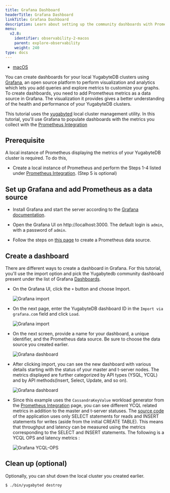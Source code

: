 ```yaml
---
title: Grafana Dashboard
headerTitle: Grafana Dashboard
linkTitle: Grafana Dashboard
description: Learn about setting up the community dashboards with Prometheus data source using Grafana.
menu:
  v2.8:
    identifier: observability-2-macos
    parent: explore-observability
    weight: 240
type: docs
---
```


 <ul class="nav nav-tabs-alt nav-tabs-yb">

  <li >
    <a href="/preview/explore/observability/grafana-dashboard/macos/" class="nav-link active">
      <i class="fab fa-apple" aria-hidden="true"></i>
      macOS
    </a>
  </li>
</ul>

You can create dashboards for your local YugabyteDB clusters using [Grafana](https://grafana.com/grafana/), an open source platform to perform visualization and analytics which lets you add queries and explore metrics to customize your graphs.
To create dashboards, you need to add Prometheus metrics as a data source in Grafana. The visualization it provides gives a better understanding of the health and performance of your YugabyteDB clusters.

This tutorial uses the [yugabyted](../../../../reference/configuration/yugabyted) local cluster management utility.
In this tutorial, you'll use Grafana to populate dashboards with the metrics you collect with the [Prometheus Integration](../../../../explore/observability/prometheus-integration/macos/)

## Prerequisite

A local instance of Prometheus displaying the metrics of your YugabyteDB cluster is required. To do this,

- Create a local instance of Prometheus and perform the Steps 1-4 listed under [Prometheus Integration](../../../../explore/observability/prometheus-integration/macos/). (Step 5 is optional)

## Set up Grafana and add Prometheus as a data source

- Install Grafana and start the server according to the [Grafana documentation](https://grafana.com/docs/grafana/latest/installation/mac/).

- Open the Grafana UI on http://localhost:3000. The default login is `admin`, with a password of `admin`.
- Follow the steps on [this page](https://prometheus.io/docs/visualization/grafana/) to create a Prometheus data source.

## Create a dashboard

There are different ways to create a dashboard in Grafana. For this tutorial, you'll use the import option and pick the Yugabytedb community dashboard present under the list of Grafana [Dashboards](https://grafana.com/grafana/dashboards/12620).

- On the Grafana UI, click the `+` button and choose Import.

  ![Grafana import](/images/ce/grafana-add.png)

- On the next page, enter the YugabyteDB dashboard ID in the `Import via grafana.com` field and click `Load`.

  ![Grafana import](/images/ce/grafana-import.png)

- On the next screen, provide a name for your dashboard, a unique identifier, and the Prometheus data source. Be sure to choose the data source you created earlier.

  ![Grafana dashboard](/images/ce/graf-dash-details.png)

- After clicking import, you can see the new dashboard with various details starting with the status of your master and t-server nodes. The metrics displayed are further categorized by API types (YSQL, YCQL) and by API methods(Insert, Select, Update, and so on).

  ![Grafana dashboard](/images/ce/graf-server-status.png)

- Since this example uses the `CassandraKeyValue` workload generator from the [Prometheus Integration](../../../../observability/prometheus-integration/macos/) page, you can see different YCQL related metrics in addition to the master and t-server statuses. The [source code](https://github.com/yugabyte/yugabyte-db/blob/master/java/yb-loadtester/src/main/java/com/yugabyte/sample/apps/CassandraSparkKeyValueCopy.java) of the application uses only SELECT statements for reads and INSERT statements for writes (aside from the initial CREATE TABLE). This means that throughput and latency can be measured using the metrics corresponding to the SELECT and INSERT statements.
The following is a YCQL OPS and latency metrics :

  ![Grafana YCQL-OPS](/images/ce/graf-ycql-ops.png "YCQL-OPS")

## Clean up (optional)

Optionally, you can shut down the local cluster you created earlier.

```sh
$ ./bin/yugabyted destroy
```
